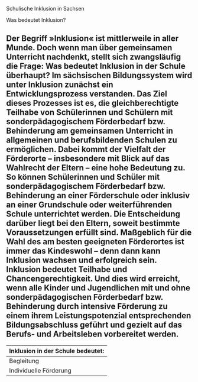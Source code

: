 Schulische Inklusion in Sachsen

Was bedeutet Inklusion?

Der Begriff »Inklusion« ist mittlerweile in aller Munde. Doch wenn man über gemeinsamen Unterricht nachdenkt, stellt sich zwangsläufig die Frage: Was bedeutet Inklusion in der Schule überhaupt? Im sächsischen Bildungssystem wird unter Inklusion zunächst ein Entwicklungsprozess verstanden. Das Ziel dieses Prozesses ist es, die gleichberechtigte Teilhabe von Schülerinnen und Schülern mit sonderpädagogischem Förderbedarf bzw. Behinderung am gemeinsamen Unterricht in allgemeinen und berufsbildenden Schulen zu ermöglichen. Dabei kommt der Vielfalt der Förderorte – insbesondere mit Blick auf das Wahlrecht der Eltern – eine hohe Bedeutung zu. So können Schülerinnen und Schüler mit sonderpädagogischem Förderbedarf bzw. Behinderung an einer Förderschule oder inklusiv an einer Grundschule oder weiterführenden Schule unterrichtet werden. Die Entscheidung darüber liegt bei den Eltern, soweit bestimmte Voraussetzungen erfüllt sind. Maßgeblich für die Wahl des am besten geeigneten Förderortes ist immer das Kindeswohl – denn dann kann Inklusion wachsen und erfolgreich sein. Inklusion bedeutet Teilhabe und Chancengerechtigkeit. Und dies wird erreicht, wenn alle Kinder und Jugendlichen mit und ohne sonderpädagogischen Förderbedarf bzw. Behinderung durch intensive Förderung zu einem ihrem Leistungspotenzial entsprechenden Bildungsabschluss geführt und gezielt auf das Berufs- und Arbeitsleben vorbereitet werden.
---
|Inklusion in der Schule bedeutet:|
|---|
|Begleitung|Teilhabe|Chancengleichheit|Toleranz|
|Individuelle Förderung|Vielfalt wertschätzen|Miteinander|